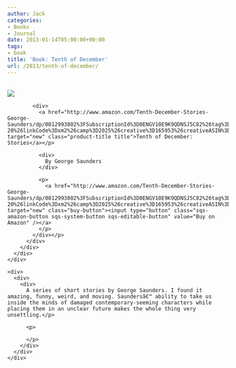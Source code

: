 ```yaml
---
author: Jack
categories:
- Books
- Journal
date: 2013-01-14T05:00:00+00:00
tags:
- book
title: 'Book: Tenth of December'
url: /2013/tenth-of-december/
---
```


<div>
  <div>
    <div>
      <div>
        <div>
          <div>
            <div>
              <a href="http://www.amazon.com/Tenth-December-Stories-George-Saunders/dp/0812993802%3FSubscriptionId%3D0ENGV10E9K9QDNSJ5C82%26tag%3Djackbaty-20%26linkCode%3Dxm2%26camp%3D2025%26creative%3D165953%26creativeASIN%3D0812993802" target="new"><br /> <img src="https://ecx.images-amazon.com/images/I/41J%2BCVyTftL.jpg" /><br /> </a>
            </div>
            
            <div>
              <a href="http://www.amazon.com/Tenth-December-Stories-George-Saunders/dp/0812993802%3FSubscriptionId%3D0ENGV10E9K9QDNSJ5C82%26tag%3Djackbaty-20%26linkCode%3Dxm2%26camp%3D2025%26creative%3D165953%26creativeASIN%3D0812993802" target="new" class="product-title title">Tenth of December: Stories</a></p> 
              
              <div>
                By George Saunders
              </div>
              
              <p>
                <a href="http://www.amazon.com/Tenth-December-Stories-George-Saunders/dp/0812993802%3FSubscriptionId%3D0ENGV10E9K9QDNSJ5C82%26tag%3Djackbaty-20%26linkCode%3Dxm2%26camp%3D2025%26creative%3D165953%26creativeASIN%3D0812993802" target="new" class="buy-button"><input type="button" class="sqs-amazon-button sqs-system-button sqs-editable-button" value="Buy on Amazon" /></a>
              </p>
            </div></p>
          </div>
        </div>
      </div>
    </div>
    
    <div>
      <div>
        <div>
          A series of short stories by George Saunders. I found it amazing, funny, weird, and moving. Saundersâ€™ ability to take us inside the minds of damaged contemporary-seeming characters while placing them in an unclear future makes the whole thing very unsettling.</p> 
          
          <p>
             
          </p>
        </div>
      </div>
    </div>
  </div>
</div>